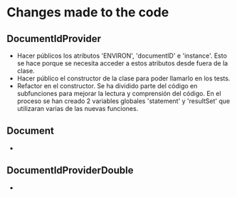 # Changes made to the code

## DocumentIdProvider
- Hacer públicos los atributos 'ENVIRON', 'documentID' e 'instance'. Esto se hace porque se necesita acceder a estos atributos desde fuera de la clase.
- Hacer público el constructor de la clase para poder llamarlo en los tests.
- Refactor en el constructor. Se ha dividido parte del código en subfunciones para mejorar la lectura y comprensión del código. En el proceso se han creado 2 variables globales 'statement' y 'resultSet' que utilizaran varias de las nuevas funciones.

## Document
- 

## DocumentIdProviderDouble
-